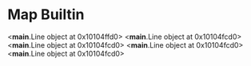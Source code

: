 # Map Builtin

<__main__.Line object at 0x10104ffd0>
<__main__.Line object at 0x10104fcd0>
<__main__.Line object at 0x10104fcd0>
<__main__.Line object at 0x10104fcd0>
<__main__.Line object at 0x10104fcd0>
